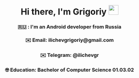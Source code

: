 <h1 align="center">Hi there, I'm Grigoriy</a> 
<img src="https://github.com/blackcater/blackcater/raw/main/images/Hi.gif" height="32"/></h1>
<h3 align="center">🇷🇺 : I'm an Android developer from Russia</h3>
<h3 align="center">✉️ Email: ilichevgrigoriy@gmail.com</h3>
<h3 align="center">✉️ Telegram: @ilichevgr</h3>
<h3 align="center">🤓 Education: Bachelor of Сomputer Science 01.03.02</h3>
<!--
**besoboi/besoboi** is a ✨ _special_ ✨ repository because its `README.md` (this file) appears on your GitHub profile.

Here are some ideas to get you started:

- 🔭 I’m currently working on ...
- 🌱 I’m currently learning ...
- 👯 I’m looking to collaborate on ...
- 🤔 I’m looking for help with ...
- 💬 Ask me about ...
- 📫 How to reach me: ...
- 😄 Pronouns: ...
- ⚡ Fun fact: ...
-->
